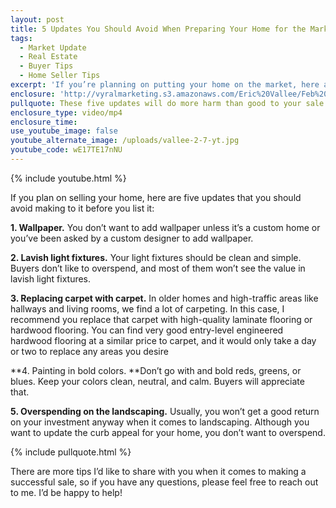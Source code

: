 ```yaml
---
layout: post
title: 5 Updates You Should Avoid When Preparing Your Home for the Market
tags:
  - Market Update
  - Real Estate
  - Buyer Tips
  - Home Seller Tips
excerpt: 'If you’re planning on putting your home on the market, here are five updates you should avoid making to it.'
enclosure: 'http://vyralmarketing.s3.amazonaws.com/Eric%20Vallee/Feb%201%20%281%29.mp4'
pullquote: These five updates will do more harm than good to your sale.
enclosure_type: video/mp4
enclosure_time:
use_youtube_image: false
youtube_alternate_image: /uploads/vallee-2-7-yt.jpg
youtube_code: wE17TE17nNU
---
```



{% include youtube.html %}

If you plan on selling your home, here are five updates that you should avoid making to it before you list it:

**1. Wallpaper.** You don’t want to add wallpaper unless it’s a custom home or you’ve been asked by a custom designer to add wallpaper.

**2. Lavish light fixtures.** Your light fixtures should be clean and simple. Buyers don’t like to overspend, and most of them won’t see the value in lavish light fixtures.

**3. Replacing carpet with carpet.**&nbsp;In older homes and high-traffic areas like hallways and living rooms, we find a lot of carpeting. In this case, I recommend you replace that carpet with high-quality laminate flooring or hardwood flooring. You can find very good entry-level engineered hardwood flooring at a similar price to carpet, and it would only take a day or two to replace any areas you desire

**4. Painting in bold colors.&nbsp;**Don’t go with and bold reds, greens, or blues. Keep your colors clean, neutral, and calm. Buyers will appreciate that.

**5. Overspending on the landscaping.** Usually, you won’t get a good return on your investment anyway when it comes to landscaping. Although you want to update the curb appeal for your home, you don’t want to overspend.

{% include pullquote.html %}

There are more tips I’d like to share with you when it comes to making a successful sale, so if you have any questions, please feel free to reach out to me. I’d be happy to help! &nbsp;